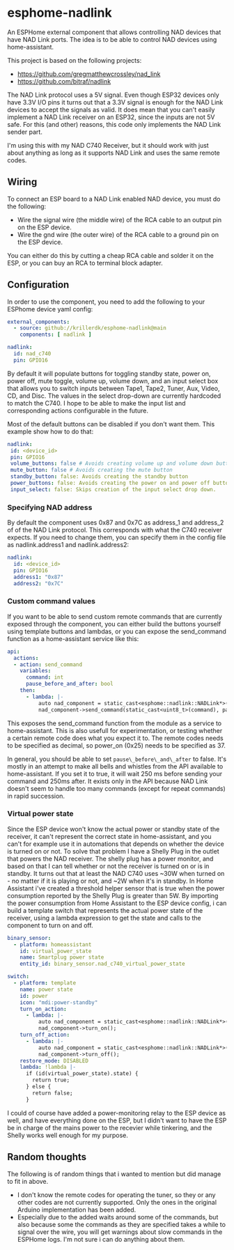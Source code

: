 # esphome-nadlink #
An ESPHome external component that allows controlling NAD devices that have NAD Link ports. 
The idea is to be able to control NAD devices using home-assistant.


This project is based on the following projects:
* https://github.com/gregmatthewcrossley/nad_link
* https://github.com/bitraf/nadlink

The NAD Link protocol uses a 5V signal. Even though ESP32 devices only have 3.3V I/O pins it turns out that a 3.3V signal is enough for the NAD Link devices to accept the signals as valid. It does mean that you can't easily implement a NAD Link receiver on an ESP32, since the inputs are not 5V safe. 
For this (and other) reasons, this code only implements the NAD Link sender part. 

I'm using this with my NAD C740 Receiver, but it should work with just about anything as long as it supports NAD Link and uses the same remote codes.

## Wiring ##
To connect an ESP board to a NAD Link enabled NAD device, you must do the following:

* Wire the signal wire (the middle wire) of the RCA cable to an output pin on the ESP device.
* Wire the gnd wire (the outer wire) of the RCA cable to a ground pin on the ESP device.

You can either do this by cutting a cheap RCA cable and solder it on the ESP, or you can buy an RCA to terminal block adapter.

## Configuration ##

In order to use the component, you need to add the following to your ESPhome device yaml config:
```yaml
external_components:
  - source: github://krillerdk/esphome-nadlink@main
    components: [ nadlink ]

nadlink:
  id: nad_c740
  pin: GPIO16
```

By default it will populate buttons for toggling standby state, power on, power off, mute toggle, volume up, volume down, and an input select box that allows you to switch inputs between Tape1, Tape2, Tuner, Aux, Video, CD, and Disc. The values in the select drop-down are currently hardcoded to match the C740. I hope to be able to make the input list and corresponding actions configurable in the future. 

Most of the default buttons can be disabled if you don't want them. This example show how to do that:

```yaml
nadlink:
 id: <device_id>
 pin: GPIO16
 volume_buttons: false # Avoids creating volume up and volume down buttons
 mute_button: false # Avoids creating the mute button
 standby_button: false: Avoids creating the standby button
 power_buttons: false: Avoids creating the power on and power off buttons.
 input_select: false: Skips creation of the input select drop down.
```

### Specifying NAD address ###

By default the component uses 0x87 and 0x7C as address_1 and address_2 of of the NAD Link protocol. This corresponds with what the C740 receiver expects. If you need to change them, you can specify them in the config file as nadlink.address1 and nadlink.address2:

```yaml
nadlink:
  id: <device_id>
  pin: GPIO16
  address1: "0x87"
  address2: "0x7C"
```

### Custom command values ###

If you want to be able to send custom remote commands that are currently exposed through the component, you can either build the buttons yourself using template buttons and lambdas, or you can expose the send_command function as a home-assistant service like this:
```yaml
api:
  actions:
  - action: send_command
    variables:
      command: int
      pause_before_and_after: bool
    then:
      - lambda: |-
          auto nad_component = static_cast<esphome::nadlink::NADLink*>(id(nad_c740));
          nad_component->send_command(static_cast<uint8_t>(command), pause_before_and_after);
```
This exposes the send_command function from the module as a service to home-assistant. This is also usefull for experimentation, or testing whether a certain remote code does what you expect it to. The remote codes needs to be specified as decimal, so power_on (0x25) needs to be specified as 37.

In general, you should be able to set `pause\_before\_and\_after` to false. It's mostly in an attempt to make all bells and whistles from the API available to home-assistant. If you set it to true, it will wait 250 ms before sending your command and 250ms after. It exists only in the API because NAD Link doesn't seem to handle too many commands (except for repeat commands) in rapid succession. 


### Virtual power state ###
Since the ESP device won't know the actual power or standby state of the receiver, it can't represent the correct state in home-assistant, and you can't for example use it in automations that depends on whether the device is turned on or not. To solve that problem I have a Shelly Plug in the outlet that powers the NAD receiver. The shelly plug has a power monitor, and based on that I can tell whether or not the receiver is turned on or is in standby. It turns out that at least the NAD C740 uses ~30W when turned on - no matter if it is playing or not, and ~2W when it's in standby. 
In Home Assistant i've created a threshold helper sensor that is true when the power consumption reported by the Shelly Plug is greater than 5W.
By importing the power consumption from Home Assistant to the ESP device config, i can build a template switch that represents the actual power state of the receiver, using a lambda expression to get the state and calls to the component to turn on and off. 

```yaml
binary_sensor:
  - platform: homeassistant
    id: virtual_power_state
    name: Smartplug power state
    entity_id: binary_sensor.nad_c740_virtual_power_state

switch:
  - platform: template
    name: power state
    id: power
    icon: "mdi:power-standby"
    turn_on_action:
      - lambda: |-
          auto nad_component = static_cast<esphome::nadlink::NADLink*>(id(nad_c740));
          nad_component->turn_on();
    turn_off_action:
      - lambda: |-
          auto nad_component = static_cast<esphome::nadlink::NADLink*>(id(nad_c740));
          nad_component->turn_off();
    restore_mode: DISABLED
    lambda: !lambda |-
      if (id(virtual_power_state).state) {
        return true;
      } else {
        return false;
      }

```    
I could of course have added a power-monitoring relay to the ESP device as well, and have everything done on the ESP, but I didn't want to have the ESP be in charge of the mains power to the recevier while tinkering, and the Shelly works well enough for my purpose. 

## Random thoughts ##

The following is of random things that i wanted to mention but did manage to fit in above.

* I don't know the remote codes for operating the tuner, so they or any other codes are not currently supported. Only the ones in the original Arduino implementation has been added.
* Especially due to the added waits around some of the commands, but also because some the commands as they are specified takes a while to signal over the wire, you will get warnings about slow commands in the ESPHome logs. I'm not sure i can do anything about them.
